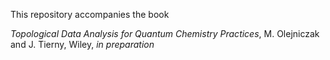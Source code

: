 This repository accompanies the book

*Topological Data Analysis for Quantum Chemistry Practices*, M. Olejniczak and J. Tierny, Wiley, *in preparation*
